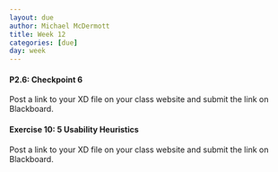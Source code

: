 ```yaml
---
layout: due
author: Michael McDermott
title: Week 12
categories: [due]
day: week
---
```

#### P2.6: Checkpoint 6
Post a link to your XD file on your class website and submit the link on Blackboard.

#### Exercise 10: 5 Usability Heuristics
Post a link to your XD file on your class website and submit the link on Blackboard.
